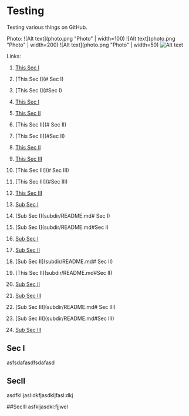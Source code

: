 # Testing
Testing various things on GitHub.

Photo:
![Alt text](photo.png "Photo" | width=100)
![Alt text](photo.png "Photo" | width=200)
![Alt text](photo.png "Photo" | width=50)
![Alt text](photo.png "Photo")

Links:
1. [This Sec I](#sec-i)
2. [This Sec I](# Sec I)
3. [This Sec I](#Sec I)
4. [This Sec I](#Sec-I)

5. [This Sec II](#sec-ii)
6. [This Sec II](# Sec II)
7. [This Sec II](#Sec II)
8. [This Sec II](#SecII)

9.  [This Sec III](#sec-iii)
10. [This Sec III](# Sec III)
11. [This Sec III](#Sec III)
12. [This Sec III](#SecIII)

1. [Sub Sec I](subdir/README.md#sec-i)
2. [Sub Sec I](subdir/README.md# Sec I)
3. [Sub Sec I](subdir/README.md#Sec I)
4. [Sub Sec I](subdir/README.md#SecI)

5. [Sub Sec II](subdir/README.md#sec-ii)
6. [Sub Sec II](subdir/README.md# Sec II)
7. [This Sec II](subdir/README.md#Sec II)
8. [Sub Sec II](subdir/README.md#SecII)

9.  [Sub Sec III](subdir/README.md#sec-iii)
10. [Sub Sec III](subdir/README.md# Sec III)
11. [Sub Sec III](subdir/README.md#Sec III)
12. [Sub Sec III](subdir/README.md#SecIII)

## Sec I
asfsdafasdfsdafasd

## SecII
asdfkl:jasl:dkfjasdkljfasl:dkj

##SecIII
asfkljasdkl:fjjwel
